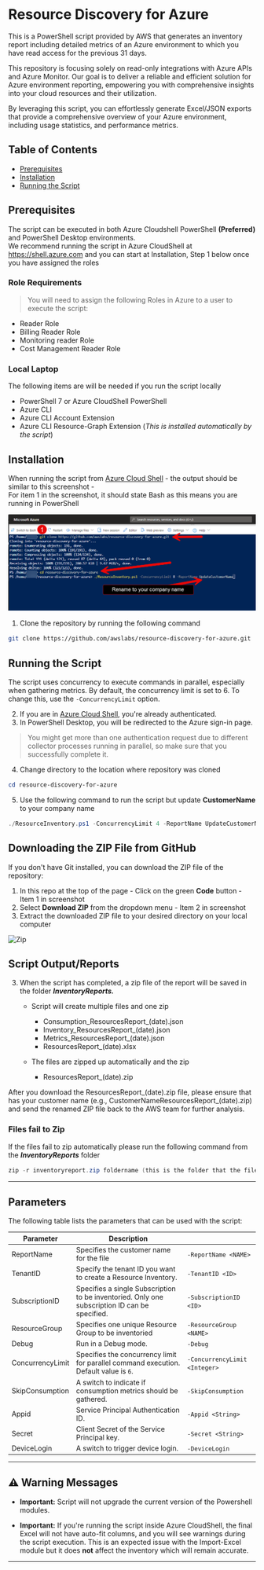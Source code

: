 # Resource Discovery for Azure

This is a PowerShell script provided by AWS that generates an inventory report including detailed metrics of an Azure environment to which you have read access for the previous 31 days.

This repository is focusing solely on read-only integrations with Azure APIs and Azure Monitor. Our goal is to deliver a 
reliable and efficient solution for Azure environment reporting, empowering you with comprehensive insights into your cloud resources and their utilization.

By leveraging this script, you can effortlessly generate Excel/JSON exports that provide a comprehensive overview of your Azure environment, including usage statistics, and performance metrics.

## Table of Contents

- [Prerequisites](#prerequisites)
- [Installation](#installation)
- [Running the Script](#running-the-script)

## Prerequisites
The script can be executed in both Azure Cloudshell PowerShell **(Preferred)** and PowerShell Desktop environments.  
We recommend running the script in Azure CloudShell at https://shell.azure.com and you can start at Installation, Step 1 below once you have assigned the roles


### Role Requirements
> You will need to assign the following Roles in Azure to a user to execute the script:
- Reader Role
- Billing Reader Role
- Monitoring reader Role
- Cost Management Reader Role



### Local Laptop 
The following items are will be needed if you run the script locally
- PowerShell 7 or Azure CloudShell PowerShell
- Azure CLI
- Azure CLI Account Extension
- Azure CLI Resource-Graph Extension (_This is installed automatically by the script_)
  


## Installation
When running the script from [Azure Cloud Shell](https://shell.azure.com "Open Azure Cloud Shell") - the output should be similar to this screenshot -  
For item 1 in the screenshot, it should state Bash as this means you are running in PowerShell

![CloudShell](./docs/cloudshell.png)



1. Clone the repository by running the following command

```bash
git clone https://github.com/awslabs/resource-discovery-for-azure.git
```

## Running the Script

The script uses concurrency to execute commands in parallel, especially when gathering metrics. By default, the concurrency limit is set to 6. To change this, use the `-ConcurrencyLimit` option. 

2. If you are in [Azure Cloud Shell](https://shell.azure.com "Open Azure Cloud Shell"), you're already authenticated.
3. In PowerShell Desktop, you will be redirected to the Azure sign-in page.
> You might get more than one authentication request due to different collector processes running in parallel, so make sure that you successfully complete it.
4. Change directory to the location where repository was cloned
```powershell
cd resource-discovery-for-azure
```
5. Use the following command to run the script but update **CustomerName** to your company name

```powershell
./ResourceInventory.ps1 -ConcurrencyLimit 4 -ReportName UpdateCustomerName
```

## Downloading the ZIP File from GitHub
If you don't have Git installed, you can download the ZIP file of the repository:

1. In this repo at the top of the page - Click on the green **Code** button - Item 1 in screenshot  
2. Select **Download ZIP** from the dropdown menu - Item 2 in screenshot
3. Extract the downloaded ZIP file to your desired directory on your local computer

![Zip](./docs/zip_download.png)


## Script Output/Reports
3. When the script has completed, a zip file of the report will be saved in the folder **_InventoryReports._**
     - Script will create multiple files and one zip 
         - Consumption_ResourcesReport_(date).json 
         - Inventory_ResourcesReport_(date).json 
         - Metrics_ResourcesReport_(date).json 
         - ResourcesReport_(date).xlsx 

     - The files are zipped up automatically and the zip
         - ResourcesReport_(date).zip

After you download the ResourcesReport_(date).zip file, please ensure that has your customer name (e.g., CustomerNameResourcesReport_(date).zip) and send the renamed ZIP file back to the AWS team for further analysis.

### Files fail to Zip
If the files fail to zip automatically please run the following command from the **_InventoryReports_** folder
```powershell
zip -r inventoryreport.zip foldername (this is the folder that the files are located)
```
---

## Parameters

The following table lists the parameters that can be used with the script:

| Parameter              | Description                                                                                                 |                               |
|------------------------|-------------------------------------------------------------------------------------------------------------|-------------------------------|
| ReportName             | Specifies the customer name for the file                                                                    | `-ReportName <NAME>`          |
| TenantID               | Specify the tenant ID you want to create a Resource Inventory.                                              | `-TenantID <ID>`              |
| SubscriptionID         | Specifies a single Subscription to be inventoried. Only one subscription ID can be specified.                                                                  | `-SubscriptionID <ID>`        |
| ResourceGroup          | Specifies one unique Resource Group to be inventoried                                                       | `-ResourceGroup <NAME>`       |
| Debug                  | Run in a Debug mode.                                                                                        | `-Debug`                      |
| ConcurrencyLimit       | Specifies the concurrency limit for parallel command execution. Default value is `6`.                       | `-ConcurrencyLimit <Integer>` |
| SkipConsumption        | A switch to indicate if consumption metrics should be gathered.                                             | `-SkipConsumption`            |
| Appid                  | Service Principal Authentication ID.                                                                        | `-Appid <String>`             | 
| Secret                 | Client Secret of the Service Principal key.                                                                 | `-Secret <String>`            |
| DeviceLogin            | A switch to trigger device login.                                                                           | `-DeviceLogin`                |

---

## ⚠️ Warning Messages

- **Important:** Script will not upgrade the current version of the Powershell modules.
  
- **Important:** If you're running the script inside Azure CloudShell, the final Excel will not have auto-fit columns, and you will see warnings during the script execution. This is an expected issue with the Import-Excel module but it does **not** affect the inventory which will remain accurate.

---
